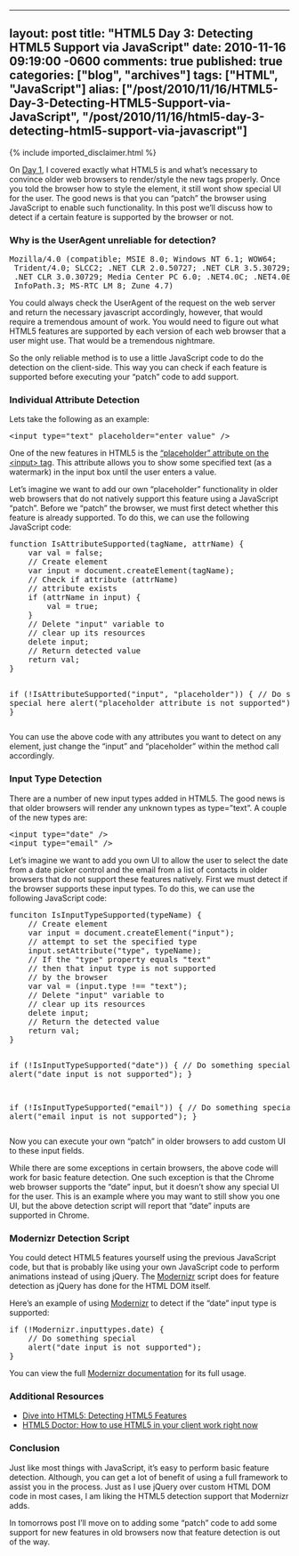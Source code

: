   ---
  layout: post
  title: "HTML5 Day 3: Detecting HTML5 Support via JavaScript"
  date: 2010-11-16 09:19:00 -0600
  comments: true
  published: true
  categories: ["blog", "archives"]
  tags: ["HTML", "JavaScript"]
  alias: ["/post/2010/11/16/HTML5-Day-3-Detecting-HTML5-Support-via-JavaScript", "/post/2010/11/16/html5-day-3-detecting-html5-support-via-javascript"]
  ---
<!-- more -->
{% include imported_disclaimer.html %}
<p>On <a title="HTML5 Day 1: New tags work in older browsers? Awesome!" href="http://pietschsoft.com/post/2010/11/14/HTML5-Day-1-New-tags-work-in-older-browsers-Awesome.aspx">Day 1</a>, I covered exactly what HTML5 is and what&rsquo;s necessary to convince older web browsers to render/style the new tags properly. Once you told the browser how to style the element, it still wont show special UI for the user. The good news is that you can &ldquo;patch&rdquo; the browser using JavaScript to enable such functionality. In this post we&rsquo;ll discuss how to detect if a certain feature is supported by the browser or not.</p>
<h3>Why is the UserAgent unreliable for detection?</h3>
<pre class="brush: plain; first-line: 1; tab-size: 4; toolbar: false; ">Mozilla/4.0 (compatible; MSIE 8.0; Windows NT 6.1; WOW64;
 Trident/4.0; SLCC2; .NET CLR 2.0.50727; .NET CLR 3.5.30729;
 .NET CLR 3.0.30729; Media Center PC 6.0; .NET4.0C; .NET4.0E;
 InfoPath.3; MS-RTC LM 8; Zune 4.7) </pre>
<p>You could always check the UserAgent of the request on the web server and return the necessary javascript accordingly, however, that would require a tremendous amount of work. You would need to figure out what HTML5 features are supported by each version of each web browser that a user might use. That would be a tremendous nightmare.</p>
<p>So the only reliable method is to use a little JavaScript code to do the detection on the client-side. This way you can check if each feature is supported before executing your &ldquo;patch&rdquo; code to add support.</p>
<h3>Individual Attribute Detection</h3>
<p>Lets take the following as an example:</p>
<pre class="brush: xml; first-line: 1; tab-size: 4; toolbar: false; ">&lt;input type="text" placeholder="enter value" /&gt;</pre>
<p>One of the new features in HTML5 is the <a title="Dive into HTML5 - Placeholder Text" href="http://diveintohtml5.org/forms.html#placeholder">&ldquo;placeholder&rdquo; attribute on the &lt;input&gt; tag</a>. This attribute allows you to show some specified text (as a watermark) in the input box until the user enters a value.</p>
<p>Let&rsquo;s imagine we want to add our own &ldquo;placeholder&rdquo; functionality in older web browsers that do not natively support this feature using a JavaScript &ldquo;patch&rdquo;. Before we &ldquo;patch&rdquo; the browser, we must first detect whether this feature is already supported. To do this, we can use the following JavaScript code:</p>
<pre class="brush: js; first-line: 1; tab-size: 4; toolbar: false; ">function IsAttributeSupported(tagName, attrName) {
    var val = false;
    // Create element
    var input = document.createElement(tagName);
    // Check if attribute (attrName)
    // attribute exists
    if (attrName in input) {
        val = true;
    }
    // Delete "input" variable to
    // clear up its resources
    delete input;
    // Return detected value
    return val;
}

if (!IsAttributeSupported("input", "placeholder")) {
    // Do something special here
    alert("placeholder attribute is not supported");
}</pre>
<p>You can use the above code with any attributes you want to detect on any element, just change the &ldquo;input&rdquo; and &ldquo;placeholder&rdquo; within the method call accordingly.</p>
<h3>Input Type Detection</h3>
<p>There are a number of new input types added in HTML5. The good news is that older browsers will render any unknown types as type=&rdquo;text&rdquo;. A couple of the new types are:</p>
<pre class="brush: xml; first-line: 1; tab-size: 4; toolbar: false; ">&lt;input type="date" /&gt;
&lt;input type="email" /&gt;</pre>
<p>Let&rsquo;s imagine we want to add you own UI to allow the user to select the date from a date picker control and the email from a list of contacts in older browsers that do not support these features natively. First we must detect if the browser supports these input types. To do this, we can use the following JavaScript code:</p>
<pre class="brush: js; first-line: 1; tab-size: 4; toolbar: false; ">funciton IsInputTypeSupported(typeName) {
    // Create element
    var input = document.createElement("input");
    // attempt to set the specified type
    input.setAttribute("type", typeName);
    // If the "type" property equals "text"
    // then that input type is not supported
    // by the browser
    var val = (input.type !== "text");
    // Delete "input" variable to
    // clear up its resources
    delete input;
    // Return the detected value
    return val;
}

if (!IsInputTypeSupported("date")) {
    // Do something special
    alert("date input is not supported");
}

if (!IsInputTypeSupported("email")) {
    // Do something special
    alert("email input is not supported");
}</pre>
<p>Now you can execute your own &ldquo;patch&rdquo; in older browsers to add custom UI to these input fields.</p>
<p>While there are some exceptions in certain browsers, the above code will work for basic feature detection. One such exception is that the Chrome web browser supports the &ldquo;date&rdquo; input, but it doesn&rsquo;t show any special UI for the user. This is an example where you may want to still show you one UI, but the above detection script will report that &ldquo;date&rdquo; inputs are supported in Chrome.</p>
<h3>Modernizr Detection Script</h3>
<p>You could detect HTML5 features yourself using the previous JavaScript code, but that is probably like using your own JavaScript code to perform animations instead of using jQuery. The <a href="http://www.modernizr.com">Modernizr</a> script does for feature detection as jQuery has done for the HTML DOM itself.</p>
<p>Here&rsquo;s an example of using <a href="http://www.modernizr.com">Modernizr</a> to detect if the &ldquo;date&rdquo; input type is supported:</p>
<pre class="brush: js; first-line: 1; tab-size: 4; toolbar: false; ">if (!Modernizr.inputtypes.date) {
    // Do something special
    alert("date input is not supported");
}</pre>
<p>You can view the full <a href="http://www.modernizr.com/docs/">Modernizr documentation</a> for its full usage.</p>
<h3>Additional Resources</h3>
<ul>
<li><a href="http://diveintohtml5.org/detect.html">Dive into HTML5: Detecting HTML5 Features</a></li>
<li><a href="http://html5doctor.com/how-to-use-html5-in-your-client-work-right-now/">HTML5 Doctor: How to use HTML5 in your client work right now</a></li>
</ul>
<h3>Conclusion</h3>
<p>Just like most things with JavaScript, it&rsquo;s easy to perform basic feature detection. Although, you can get a lot of benefit of using a full framework to assist you in the process. Just as I use jQuery over custom HTML DOM code in most cases, I am liking the HTML5 detection support that Modernizr adds.</p>
<p>In tomorrows post I&rsquo;ll move on to adding some &ldquo;patch&rdquo; code to add some support for new features in old browsers now that feature detection is out of the way.</p>
